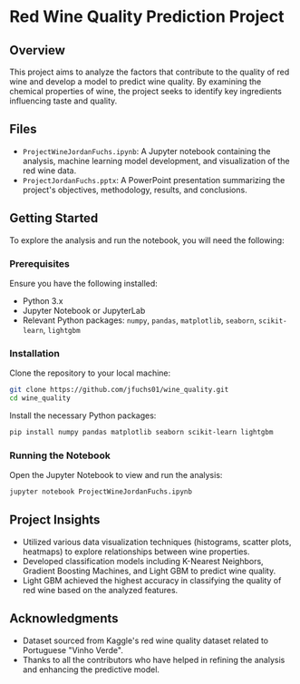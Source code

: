 

# Red Wine Quality Prediction Project

## Overview
This project aims to analyze the factors that contribute to the quality of red wine and develop a model to predict wine quality. By examining the chemical properties of wine, the project seeks to identify key ingredients influencing taste and quality.

## Files
- `ProjectWineJordanFuchs.ipynb`: A Jupyter notebook containing the analysis, machine learning model development, and visualization of the red wine data.
- `ProjectJordanFuchs.pptx`: A PowerPoint presentation summarizing the project's objectives, methodology, results, and conclusions.

## Getting Started
To explore the analysis and run the notebook, you will need the following:

### Prerequisites
Ensure you have the following installed:
- Python 3.x
- Jupyter Notebook or JupyterLab
- Relevant Python packages: `numpy`, `pandas`, `matplotlib`, `seaborn`, `scikit-learn`, `lightgbm`

### Installation
Clone the repository to your local machine:

```bash
git clone https://github.com/jfuchs01/wine_quality.git
cd wine_quality
```

Install the necessary Python packages:

```bash
pip install numpy pandas matplotlib seaborn scikit-learn lightgbm
```

### Running the Notebook
Open the Jupyter Notebook to view and run the analysis:

```bash
jupyter notebook ProjectWineJordanFuchs.ipynb
```

## Project Insights
- Utilized various data visualization techniques (histograms, scatter plots, heatmaps) to explore relationships between wine properties.
- Developed classification models including K-Nearest Neighbors, Gradient Boosting Machines, and Light GBM to predict wine quality.
- Light GBM achieved the highest accuracy in classifying the quality of red wine based on the analyzed features.


## Acknowledgments
- Dataset sourced from Kaggle's red wine quality dataset related to Portuguese "Vinho Verde".
- Thanks to all the contributors who have helped in refining the analysis and enhancing the predictive model.


